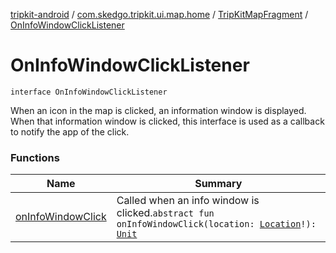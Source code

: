 [tripkit-android](../../../index.md) / [com.skedgo.tripkit.ui.map.home](../../index.md) / [TripKitMapFragment](../index.md) / [OnInfoWindowClickListener](./index.md)

# OnInfoWindowClickListener

`interface OnInfoWindowClickListener`

When an icon in the map is clicked, an information window is displayed. When that information window is clicked, this interface is used as a callback to notify the app of the click.

### Functions

| Name | Summary |
|---|---|
| [onInfoWindowClick](on-info-window-click.md) | Called when an info window is clicked.`abstract fun onInfoWindowClick(location: `[`Location`](../../../com.skedgo.android.common.model/-location/index.md)`!): `[`Unit`](https://kotlinlang.org/api/latest/jvm/stdlib/kotlin/-unit/index.html) |
